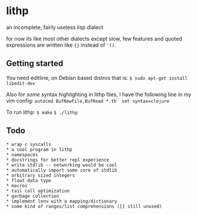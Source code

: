 # lithp
an incomplete, fairly useless lisp dialect

for now its like most other dialects except slow, few features and quoted
expressions are written like `{}` instead of `'()`.


## Getting started
You need editline, on Debian based distros that is:
    `$ sudo apt-get install libedit-dev`

Also for _some_ syntax highlighting in lithp files, I have the following line
in my vim config:
    `autocmd BufNewFile,BufRead *.th  set syntax=clojure`

To run lithp:
    `$ make`
    `$ ./lithp`


## Todo
    * wrap c syscalls
    * a cool program in lithp
    * namespaces
    * docstrings for better repl experience
    * write stdlib -- networking would be cool
    * automatically import some core of stdlib
    * arbitrary sized integers
    * float data type
    * macros
    * tail call optimization
    * garbage collection
    * implement lenv with a mapping/dictionary
    * some kind of ranges/list comprehensions ([] still unused)

